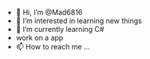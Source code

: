 - 👋 Hi, I’m @Mad6816
- 👀 I’m interested in learning new things
- 🌱 I’m currently learning C#
- work on a app
- 📫 How to reach me ...

<!---
Mad6816/Mad6816 is a ✨ special ✨ repository because its `README.md` (this file) appears on your GitHub profile.
You can click the Preview link to take a look at your changes.
--->
